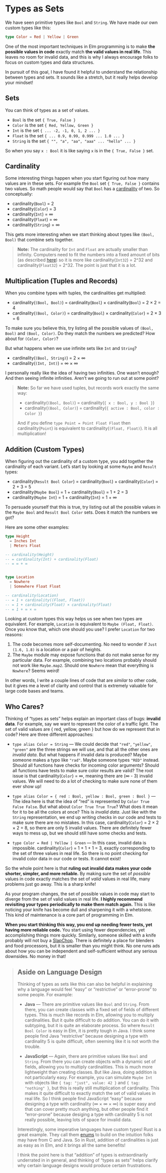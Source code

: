 # Types as Sets

We have seen primitive types like `Bool` and `String`. We have made our own custom types like this:

```elm
type Color = Red | Yellow | Green
```

One of the most important techniques in Elm programming is to make **the possible values in code** exactly match **the valid values in real life**. This leaves no room for invalid data, and this is why I always encourage folks to focus on custom types and data structures.

In pursuit of this goal, I have found it helpful to understand the relationship between types and sets. It sounds like a stretch, but it really helps develop your mindset!


## Sets

You can think of types as a set of values.

- `Bool` is the set `{ True, False }`
- `Color` is the set `{ Red, Yellow, Green }`
- `Int` is the set `{ ... -2, -1, 0, 1, 2 ... }`
- `Float` is the set `{ ... 0.9, 0.99, 0.999 ... 1.0 ... }`
- `String` is the set `{ "", "a", "aa", "aaa" ... "hello" ... }`

So when you say `x : Bool` it is like saying `x` is in the `{ True, False }` set.


## Cardinality

Some interesting things happen when you start figuring out how many values are in these sets. For example the `Bool` set `{ True, False }` contains two values. So math people would say that `Bool` has a [cardinality](https://en.wikipedia.org/wiki/Cardinality) of two. So conceptually:

- cardinality(`Bool`) = 2
- cardinality(`Color`) = 3
- cardinality(`Int`) = ∞
- cardinality(`Float`) = ∞
- cardinality(`String`) = ∞

This gets more interesting when we start thinking about types like `(Bool, Bool)` that combine sets together.

> **Note:** The cardinality for `Int` and `Float` are actually smaller than infinity. Computers need to fit the numbers into a fixed amount of bits (as described [here](/appendix/types-as-bits.html)) so it is more like cardinality(`Int32`) = 2^32 and cardinality(`Float32`) = 2^32. The point is just that it is a lot.


## Multiplication (Tuples and Records)

When you combine types with tuples, the cardinalities get multiplied:

- cardinality(`(Bool, Bool)`) = cardinality(`Bool`) × cardinality(`Bool`) = 2 × 2 = 4
- cardinality(`(Bool, Color)`) = cardinality(`Bool`) × cardinality(`Color`) = 2 × 3 = 6

To make sure you believe this, try listing all the possible values of `(Bool, Bool)` and `(Bool, Color)`. Do they match the numbers we predicted? How about for `(Color, Color)`?

But what happens when we use infinite sets like `Int` and `String`?

- cardinality(`(Bool, String)`) = 2 × ∞
- cardinality(`(Int, Int)`) = ∞ × ∞

I personally really like the idea of having two infinities. One wasn’t enough? And then seeing infinite infinities. Aren’t we going to run out at some point?

> **Note:** So far we have used tuples, but records work exactly the same way:
>
> - cardinality(`(Bool, Bool)`) = cardinality(`{ x : Bool, y : Bool }`)
> - cardinality(`(Bool, Color)`) = cardinality(`{ active : Bool, color : Color }`)
>
> And if you define `type Point = Point Float Float` then cardinality(`Point`) is equivalent to cardinality(`(Float, Float)`). It is all multiplication!


## Addition (Custom Types)

When figuring out the cardinality of a custom type, you add together the cardinality of each variant. Let’s start by looking at some `Maybe` and `Result` types:

- cardinality(`Result Bool Color`) = cardinality(`Bool`) + cardinality(`Color`) = 2 + 3 = 5
- cardinality(`Maybe Bool`) = 1 + cardinality(`Bool`) = 1 + 2 = 3
- cardinality(`Maybe Int`) = 1 + cardinality(`Int`) = 1 + ∞

To persuade yourself that this is true, try listing out all the possible values in the `Maybe Bool` and `Result Bool Color` sets. Does it match the numbers we got?

Here are some other examples:

```elm
type Height
  = Inches Int
  | Meters Float

-- cardinality(Height)
-- = cardinality(Int) + cardinality(Float)
-- = ∞ + ∞


type Location
  = Nowhere
  | Somewhere Float Float

-- cardinality(Location)
-- = 1 + cardinality((Float, Float))
-- = 1 + cardinality(Float) × cardinality(Float)
-- = 1 + ∞ × ∞
```

Looking at custom types this way helps us see when two types are equivalent. For example, `Location` is equivalent to `Maybe (Float, Float)`. Once you know that, which one should you use? I prefer `Location` for two reasons:

1. The code becomes more self-documenting. No need to wonder if `Just (1.6, 1.8)` is a location or a pair of heights.
2. The `Maybe` module may expose functions that do not make sense for my particular data. For example, combining two locations probably should not work like `Maybe.map2`. Should one `Nowhere` mean that everything is `Nowhere`? Seems weird!

In other words, I write a couple lines of code that are _similar_ to other code, but it gives me a level of clarity and control that is extremely valuable for large code bases and teams.


## Who Cares?

Thinking of “types as sets” helps explain an important class of bugs: **invalid data**. For example, say we want to represent the color of a traffic light. The set of valid values are { red, yellow, green } but how do we represent that in code? Here are three different approaches:

- `type alias Color = String` &mdash; We could decide that `"red"`, `"yellow"`, `"green"` are the three strings we will use, and that all the other ones are _invalid data_. But what happens if invalid data is produced? Maybe someone makes a typo like `"rad"`. Maybe someone types `"RED"` instead. Should all functions have checks for incoming color arguments? Should all functions have tests to make sure color results are valid? The root issue is that cardinality(`Color`) = ∞, meaning there are (∞ - 3) invalid values. We will need to do a lot of checking to make sure none of them ever show up!

- `type alias Color = { red : Bool, yellow : Bool, green : Bool }` &mdash; The idea here is that the idea of “red” is represented by `Color True False False`. But what about `Color True True True`? What does it mean for it to be all the colors at once? This is _invalid data_. Just like with the `String` representation, we end up writing checks in our code and tests to make sure there are no mistakes. In this case, cardinality(`Color`) = 2 × 2 × 2 = 8, so there are only 5 invalid values. There are definitely fewer ways to mess up, but we should still have some checks and tests.

- `type Color = Red | Yellow | Green` &mdash; In this case, invalid data is impossible. cardinality(`Color`) = 1 + 1 + 1 = 3, exactly corresponding to the set of three values in real life. So there is no point checking for invalid color data in our code or tests. It cannot exist!

So the whole point here is that **ruling out invalid data makes your code shorter, simpler, and more reliable.** By making sure the set of _possible_ values in code exactly matches the set of _valid_ values in real life, many problems just go away. This is a sharp knife!

As your program changes, the set of possible values in code may start to diverge from the set of valid values in real life. **I highly recommend revisiting your types periodically to make them match again.** This is like noticing your knife has become dull and sharpening it with a whetstone. This kind of maintenance is a core part of programming in Elm.

**When you start thinking this way, you end up needing fewer tests, yet having more reliable code.** You start using fewer dependencies, yet accomplishing things more quickly. Similarly, someone skilled with a knife probably will not buy a [SlapChop](https://www.slapchop.com/). There is definitely a place for blenders and food processors, but it is smaller than you might think. No one runs ads about how you can be independent and self-sufficient without any serious downsides. No money in that!


> ## Aside on Language Design
>
> Thinking of types as sets like this can also be helpful in explaining why a language would feel “easy” or “restrictive” or “error-prone” to some people. For example:
>
> - **Java** &mdash; There are primitive values like `Bool` and `String`. From there, you can create classes with a fixed set of fields of different types. This is much like records in Elm, allowing you to multiply cardinalities. But it quite difficult to do addition. You can do it with subtyping, but it is quite an elaborate process. So where `Result Bool Color` is easy in Elm, it is pretty tough in Java. I think some people find Java “restrictive” because designing a type with cardinality 5 is quite difficult, often seeming like it is not worth the trouble.
>
> - **JavaScript** &mdash; Again, there are primitive values like `Bool` and `String`. From there you can create objects with a dynamic set of fields, allowing you to multiply cardinalities. This is much more lightweight than creating classes. But like Java, doing addition is not particularly easy. For example, you can simulate `Maybe Int` with objects like `{ tag: "just", value: 42 }` and `{ tag: "nothing" }`, but this is really still multiplication of cardinality. This makes it quite difficult to exactly match the set of valid values in real life. So I think people find JavaScript “easy” because designing a type with cardinality (∞ × ∞ × ∞) is super easy and that can cover pretty much anything, but other people find it “error-prone” because desiging a type with cardinality 5 is not really possible, leaving lots of space for invalid data.
>
> Interestingly, some imperative languages have custom types! Rust is a great example. They call them [enums](https://doc.rust-lang.org/book/second-edition/ch06-01-defining-an-enum.html) to build on the intuition folks may have from C and Java. So in Rust, addition of cardinalities is just as easy as in Elm, and it brings all the same benefits!
>
> I think the point here is that “addition” of types is extraordinarily underrated in in general, and thinking of “types as sets” helps clarify why certain language designs would produce certain frustrations.
